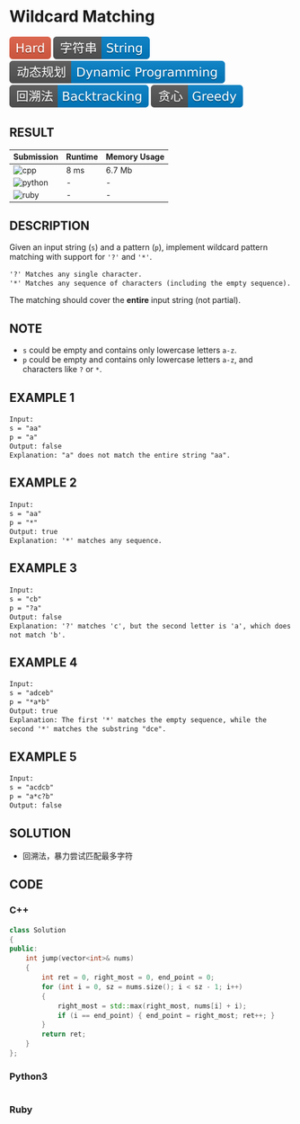# Wildcard Matching

![Hard](../../materials/-Hard-e05d44.svg) ![String](../../materials/字符串-String-007ec6.svg) ![Dynamic_Programming](../../materials/动态规划-Dynamic_Programming-007ec6.svg) ![Backtracking](../../materials/回溯法-Backtracking-007ec6.svg) ![Greedy](../../materials/贪心-Greedy-007ec6.svg)

## RESULT

| Submission                                                        | Runtime | Memory Usage |
| ----------------------------------------------------------------- | ------- | ------------ |
| ![cpp](https://img.shields.io/badge/leetcode044-cpp-f34b7d.svg)   | 8 ms    | 6.7 Mb       |
| ![python](https://img.shields.io/badge/leetcode044-py-3572A5.svg) | -       | -            |
| ![ruby](https://img.shields.io/badge/leetcode044-rb-701516.svg)   | -       | -            |

## DESCRIPTION

Given an input string (`s`) and a pattern (`p`), implement wildcard pattern matching with support for `'?'` and `'*'`.

```plain
'?' Matches any single character.
'*' Matches any sequence of characters (including the empty sequence).
```

The matching should cover the **entire** input string (not partial).

## NOTE

* `s` could be empty and contains only lowercase letters `a-z`.
* `p` could be empty and contains only lowercase letters `a-z`, and characters like `?` or `*`.

## EXAMPLE 1

```plain
Input:
s = "aa"
p = "a"
Output: false
Explanation: "a" does not match the entire string "aa".
```

## EXAMPLE 2

```plain
Input:
s = "aa"
p = "*"
Output: true
Explanation: '*' matches any sequence.
```

## EXAMPLE 3

```plain
Input:
s = "cb"
p = "?a"
Output: false
Explanation: '?' matches 'c', but the second letter is 'a', which does not match 'b'.
```

## EXAMPLE 4

```plain
Input:
s = "adceb"
p = "*a*b"
Output: true
Explanation: The first '*' matches the empty sequence, while the second '*' matches the substring "dce".
```

## EXAMPLE 5

```plain
Input:
s = "acdcb"
p = "a*c?b"
Output: false
```

## SOLUTION

* 回溯法，暴力尝试匹配最多字符

## CODE

### C++

```cpp
class Solution
{
public:
    int jump(vector<int>& nums)
    {
        int ret = 0, right_most = 0, end_point = 0;
        for (int i = 0, sz = nums.size(); i < sz - 1; i++)
        {
            right_most = std::max(right_most, nums[i] + i);
            if (i == end_point) { end_point = right_most; ret++; }
        }
        return ret;
    }
};
```

### Python3

```python
```

### Ruby

```ruby
```
